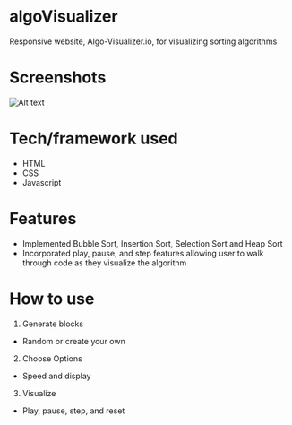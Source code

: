 # algoVisualizer
Responsive website, Algo-Visualizer.io, for visualizing sorting algorithms

# Screenshots
![Alt text](screenshot.png?raw=true "Screen shot of Algo-Visualizer")

# Tech/framework used
- HTML
- CSS
- Javascript

# Features
- Implemented Bubble Sort, Insertion Sort, Selection Sort and Heap Sort
- Incorporated play, pause, and step features allowing user to walk through code as they visualize the algorithm

# How to use
1) Generate blocks
  - Random or create your own
2) Choose Options
  - Speed and display
3) Visualize
  - Play, pause, step, and reset
  

